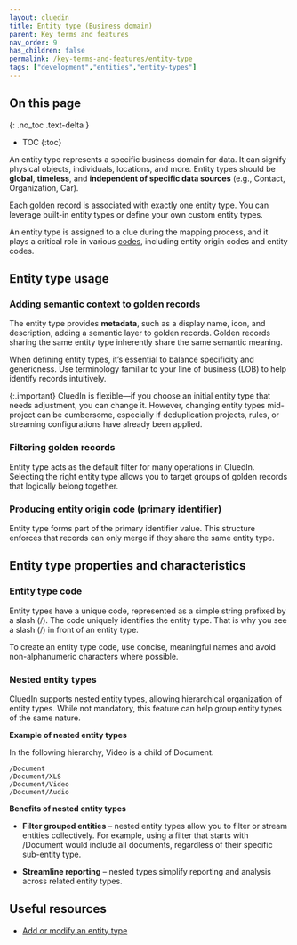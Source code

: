 ```yaml
---
layout: cluedin
title: Entity type (Business domain)
parent: Key terms and features
nav_order: 9
has_children: false
permalink: /key-terms-and-features/entity-type
tags: ["development","entities","entity-types"]
---
```

## On this page
{: .no_toc .text-delta }
- TOC
{:toc}

An entity type represents a specific business domain for data. It can signify physical objects, individuals, locations, and more. Entity types should be **global**, **timeless**, and **independent of specific data sources** (e.g., Contact, Organization, Car).

Each golden record is associated with exactly one entity type. You can leverage built-in entity types or define your own custom entity types.

An entity type is assigned to a clue during the mapping process, and it plays a critical role in various [codes](/key-terms-and-features/entity-codes), including entity origin codes and entity codes.

## Entity type usage

### Adding semantic context to golden records

The entity type provides **metadata**, such as a display name, icon, and description, adding a semantic layer to golden records. Golden records sharing the same entity type inherently share the same semantic meaning.

When defining entity types, it’s essential to balance specificity and genericness. Use terminology familiar to your line of business (LOB) to help identify records intuitively.

{:.important}
CluedIn is flexible—if you choose an initial entity type that needs adjustment, you can change it. However, changing entity types mid-project can be cumbersome, especially if deduplication projects, rules, or streaming configurations have already been applied.

### Filtering golden records

Entity type acts as the default filter for many operations in CluedIn. Selecting the right entity type allows you to target groups of golden records that logically belong together.

### Producing entity origin code (primary identifier)

Entity type forms part of the primary identifier value. This structure enforces that records can only merge if they share the same entity type.

## Entity type properties and characteristics

### Entity type code

Entity types have a unique code, represented as a simple string prefixed by a slash (/). The code uniquely identifies the entity type. That is why you see a slash (/) in front of an entity type.

To create an entity type code, use concise, meaningful names and avoid non-alphanumeric characters where possible.

### Nested entity types

CluedIn supports nested entity types, allowing hierarchical organization of entity types. While not mandatory, this feature can help group entity types of the same nature.

**Example of nested entity types**

In the following hierarchy, Video is a child of Document.

```
/Document
/Document/XLS
/Document/Video
/Document/Audio
```

**Benefits of nested entity types**

- **Filter grouped entities** – nested entity types allow you to filter or stream entities collectively. For example, using a filter that starts with /Document would include all documents, regardless of their specific sub-entity type.

- **Streamline reporting** – nested types simplify reporting and analysis across related entity types.

## Useful resources

- [Add or modify an entity type](/management/entity-type)